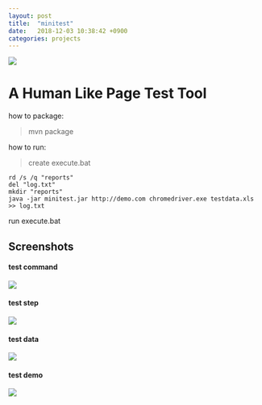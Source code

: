 ```yaml
---
layout: post
title:  "minitest"
date:   2018-12-03 10:38:42 +0900
categories: projects
---
```

![](https://s3-ap-northeast-1.amazonaws.com/ms17222/step/Original_without_effects_204x75.png)

A Human Like Page Test Tool
=========================

how to package:
> mvn package

how to run:
> create execute.bat

    rd /s /q "reports"
    del "log.txt"
    mkdir "reports"
    java -jar minitest.jar http://demo.com chromedriver.exe testdata.xls >> log.txt

run execute.bat

Screenshots
-----------

#### test command
![](https://s3-ap-northeast-1.amazonaws.com/ms17222/1111.PNG?dl=1)

#### test step
![](https://s3-ap-northeast-1.amazonaws.com/ms17222/2222.PNG?dl=1)

#### test data
![](https://s3-ap-northeast-1.amazonaws.com/ms17222/3333.PNG?dl=1)

#### test demo
![](https://s3-ap-northeast-1.amazonaws.com/ms17222/14821195807pBQOTVDE8ELYXv1482119576.gif?dl=1)
